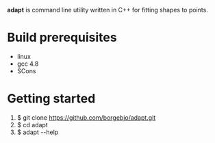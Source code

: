 **adapt** is command line utility written in C++ for fitting shapes to
points.

# Build prerequisites #

* linux
* gcc 4.8
* SCons

# Getting started #

1. $ git clone https://github.com/borgebjo/adapt.git
2. $ cd adapt
3. $ adapt --help
